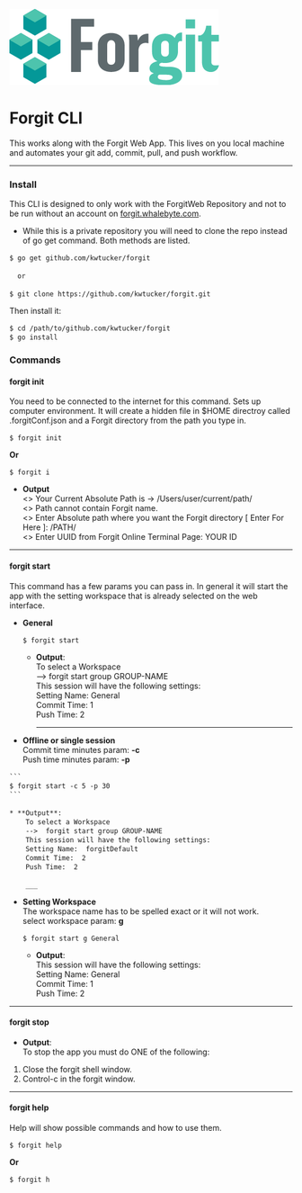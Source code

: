 ![forgit logo](/forgit_md_logo.png)

# Forgit CLI
This works along with the Forgit Web App. This lives on you local machine and automates your git add, commit, pull, and push workflow.
***

### Install
This CLI is designed to only work with the ForgitWeb Repository and not to be run without an account on [forgit.whalebyte.com](http://forgit.whalebyte.com/).
 - While this is a private repository you will need to clone the repo instead of go get command. Both methods are listed.

```
$ go get github.com/kwtucker/forgit

  or

$ git clone https://github.com/kwtucker/forgit.git
```

Then install it:

```
$ cd /path/to/github.com/kwtucker/forgit
$ go install
```


### Commands

#### forgit init
You need to be connected to the internet for this command. Sets up computer environment. It will create a hidden file in $HOME directroy called .forgitConf.json and a Forgit directory from the path you type in.

```
$ forgit init
```
**Or**
```
$ forgit i
```  
* **Output**  
    <> Your Current Absolute Path is -> /Users/user/current/path/  
    <>  Path cannot contain Forgit name.  
    <> Enter Absolute path where you want the Forgit directory [ Enter For Here ]: /PATH/  
    <> Enter UUID from Forgit Online Terminal Page: YOUR ID

___

#### forgit start
This command has a few params you can pass in. In general it will start the app with the setting workspace that is already selected on the web interface.  
  * **General**  

    ```
    $ forgit start
    ```  

    * **Output**:  
        To select a Workspace  
        -->  forgit start group GROUP-NAME  
        This session will have the following settings:  
        Setting Name:  General  
        Commit Time:  1  
        Push Time:  2  

        ___

  *  **Offline or single session**  
    Commit time minutes param: **-c**  
    Push time minutes param: **-p**

    ```
    $ forgit start -c 5 -p 30
    ```

    * **Output**:  
        To select a Workspace  
        -->  forgit start group GROUP-NAME  
        This session will have the following settings:  
        Setting Name:  forgitDefault  
        Commit Time:  2  
        Push Time:  2

        ___

  * **Setting Workspace**  
    The workspace name has to be spelled exact or it will not work.  
    select workspace param: **g**  

    ```
    $ forgit start g General
    ```

    * **Output**:  
        This session will have the following settings:  
        Setting Name:  General  
        Commit Time:  1  
        Push Time:  2

___

#### forgit stop  

 * **Output**:   
  To stop the app you must do ONE of the following:  
  1. Close the forgit shell window.  
  2. Control-c in the forgit window.

___

#### forgit help
Help will show possible commands and how to use them.  

```
$ forgit help
```

**Or**

```
$ forgit h
```

